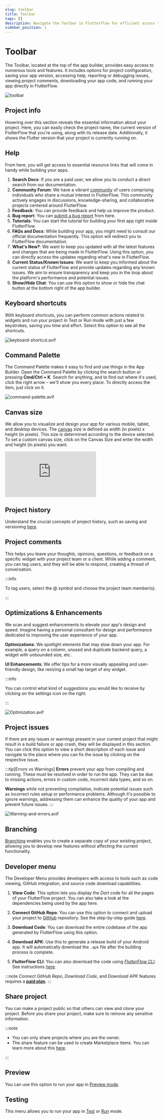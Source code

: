 ```yaml
---
slug: toolbar
title: Toolbar
tags: []
description: Navigate the Toolbar in FlutterFlow for efficient access to essential tools and features. This includes project management, version control, interactive help resources, and direct actions like running your app, reporting issues, and customizing your workspace.
sidebar_position: 1
---
```


# Toolbar

The Toolbar, located at the top of the app builder, provides easy access to numerous tools and features. It includes options for project configuration, saving your app version, accessing help, reporting or debugging issues, viewing project comments, downloading your app code, and running your app directly in FlutterFlow.

![toolbar](imgs/toolbar-new.avif)

## Project info

Hovering over this section reveals the essential information about your project. Here, you can easily check the project name, the current version of FlutterFlow that you're using, along with its release date. Additionally, it shows the Flutter version that your project is currently running on.

## Help

From here, you will get access to essential resource links that will come in handy while building your apps.

1. **Search Docs**: If you are a paid user, we allow you to conduct a direct search from our documentation.
2. **Community Forum**: We have a vibrant [community](https://community.flutterflow.io/) of users comprising individuals who share a mutual interest in FlutterFlow. This community actively engages in discussions, knowledge-sharing, and collaborative projects centered around FlutterFlow.
3. **Feedback**: You can provide feedback and help us improve the product.
4. **Bug report**: You can [submit a bug report](#) from here.
5. **Tutorials**: You can start the tutorial for building your first app right inside FlutterFlow.
6. **FAQs and Docs**: While building your app, you might need to consult our official documentation frequently. This option will redirect you to FlutterFlow documentation.
7. **What's New?**: We want to keep you updated with all the latest features and changes that are being made in FlutterFlow. Using this option, you can directly access the updates regarding what's new in FlutterFlow.
8. **Current Status/Known Issues**: We want to keep you informed about the current status of FlutterFlow and provide updates regarding any known issues. We aim to ensure transparency and keep you in the loop about the platform's performance and potential issues.
9. **Show/Hide Chat**: You can use this option to show or hide the chat button at the bottom right of the app builder.

## Keyboard shortcuts

With keyboard shortcuts, you can perform common actions related to widgets and run your project in Test or Run mode with just a few keystrokes, saving you time and effort. Select this option to see all the shortcuts.

![keyboard-shortcut.avif](imgs/keyboard-shortcut.avif)

## Command Palette

The Command Palette makes it easy to find and use things in the App Builder. Open the Command Palette by clicking the search button or pressing **Cmd/Ctrl + K**. Search for anything, and to find out where it's used, click the right arrow – we'll show you every place. To directly access the item, just click on it.

![command-palette.avif](imgs/command-palette.avif)

## Canvas size

We allow you to visualize and design your app for various mobile, tablet, and desktop devices. The [canvas](#) size is defined as width (in pixels) x height (in pixels). This size is determined according to the device selected. To set a custom canvas size, click on the Canvas Size and enter the width and height (in pixels) you want.

<div style={{
    position: 'relative',
    paddingBottom: 'calc(56.67989417989418% + 41px)', // Keeps the aspect ratio and additional padding
    height: 0,
    width: '100%'
}}>
    <iframe 
        src="https://demo.arcade.software/6TBNjYNfVDmV4NawxA4f?embed&show_copy_link=true"
        title="Sharing a Project with a User"
        style={{
            position: 'absolute',
            top: 0,
            left: 0,
            width: '100%',
            height: '100%',
            colorScheme: 'light'
        }}
        frameborder="0"
        loading="lazy"
        webkitAllowFullScreen
        mozAllowFullScreen
        allowFullScreen
        allow="clipboard-write">
    </iframe>
</div>

## Project history

Understand the crucial concepts of project history, such as saving and versioning [here](#).

## Project comments

This helps you leave your thoughts, opinions, questions, or feedback on a specific widget with your project team or a client. While adding a comment, you can tag users, and they will be able to respond, creating a thread of conversation.

:::info

To tag users, select the @ symbol and choose the project team member(s).

:::

## Optimizations & Enhancements

We scan and suggest enhancements to elevate your app's design and speed. Imagine having a personal consultant for design and performance dedicated to improving the user experience of your app.

**Optimizations**: We spotlight elements that may slow down your app. For example, a query on a column, unused and duplicate backend query, a widget with unbounded size, etc.

**UI Enhancements**: We offer tips for a more visually appealing and user-friendly design, like resizing a small tap target of any widget.

:::info

You can control what kind of suggestions you would like to receive by clicking on the settings icon on the right.

:::

![Optimization.avif](imgs/Optimization.avif)

## Project issues

If there are any issues or warnings present in your current project that might result in a build failure or app crash, they will be displayed in this section. You can click this option to view a short description of each issue and navigate to the place where you can fix the issue by clicking on the respective issue.

:::tip[Errors vs Warnings]
**Errors** prevent your app from compiling and running. These must be resolved in order to run the app. They can be due to missing actions, errors in custom code, incorrect data types, and so on.

**Warnings** while not preventing compilation, indicate potential issues such as incorrect rules setup or performance problems. Although it's possible to ignore warnings, addressing them can enhance the quality of your app and prevent future issues.
:::

![Warning-and-errors.avif](imgs/Warning-and-errors.avif)

## Branching

[Branching](#) enables you to create a separate copy of your existing project, allowing you to develop new features without affecting the current functionality.

## Developer menu
The Developer Menu provides developers with access to tools such as code viewing, GitHub integration, and source code download capabilities.

1. **View Code**: This option lets you display the *Dart* code for all the pages of your FlutterFlow project. You can also take a look at the dependencies being used by the app here.

2. **Connect GitHub Repo**: You can use this option to connect and upload your project to [GitHub](https://github.com/) repository. See the step-by-step guide [here](#).

3. **Download Code**: You can download the entire codebase of the app generated by FlutterFlow using this option.

4. **Download APK**: Use this to generate a release build of your Android app. It will automatically download the `.apk` file after the building process is complete.

5. **FlutterFlow CLI**: You can also download the code using *[FlutterFlow CLI](https://pub.dev/packages/flutterflow_cli)*. See instructions [here](#).

:::note
_Connect GitHub Repo_, _Download Code_, and _Download APK_ features requires a [**paid plan**](https://flutterflow.io/pricing).
:::

## Share project

You can make a project public so that others can view and clone your project. Before you share your project, make sure to remove any sensitive information.

:::note

- You can only share projects where you are the owner.
- The share feature can be used to create Marketplace items. You can learn more about this [here](https://docs.flutterflow.io/marketplace/adding-and-purchasing-items#adding-a-marketplace-item).

:::

## Preview

You can use this option to run your app in [Preview mode](../../testing-deployment-publishing/running-your-app/run-your-app#preview-mode).

## Testing

This menu allows you to run your app in [Test](../../testing-deployment-publishing/running-your-app/run-your-app#test-mode) or [Run](../../testing-deployment-publishing/running-your-app/run-your-app#run-mode) mode.